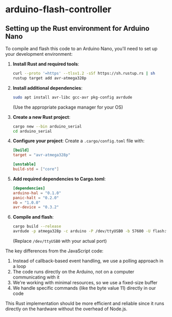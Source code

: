 # arduino-flash-controller

## Setting up the Rust environment for Arduino Nano

To compile and flash this code to an Arduino Nano, you'll need to set up your development environment:

1. **Install Rust and required tools**:
   ```bash
   curl --proto '=https' --tlsv1.2 -sSf https://sh.rustup.rs | sh
   rustup target add avr-atmega328p
   ```

2. **Install additional dependencies**:
   ```bash
   sudo apt install avr-libc gcc-avr pkg-config avrdude
   ```
   (Use the appropriate package manager for your OS)

3. **Create a new Rust project**:
   ```bash
   cargo new --bin arduino_serial
   cd arduino_serial
   ```

4. **Configure your project**:
   Create a `.cargo/config.toml` file with:
   ```toml
   [build]
   target = "avr-atmega328p"

   [unstable]
   build-std = ["core"]
   ```

5. **Add required dependencies to Cargo.toml**:
   ```toml
   [dependencies]
   arduino-hal = "0.1.0"
   panic-halt = "0.2.0"
   nb = "1.0.0"
   avr-device = "0.3.2"
   ```

6. **Compile and flash**:
   ```bash
   cargo build --release
   avrdude -p atmega328p -c arduino -P /dev/ttyUSB0 -b 57600 -U flash:w:target/avr-atmega328p/release/arduino_serial.elf
   ```
   (Replace `/dev/ttyUSB0` with your actual port)

The key differences from the JavaScript code:

1. Instead of callback-based event handling, we use a polling approach in a loop
2. The code runs directly on the Arduino, not on a computer communicating with it
3. We're working with minimal resources, so we use a fixed-size buffer
4. We handle specific commands (like the byte value 11) directly in our code

This Rust implementation should be more efficient and reliable since it runs directly on the hardware without the overhead of Node.js.